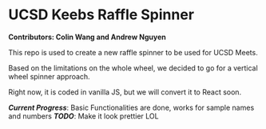 # UCSD Keebs Raffle Spinner
**Contributors: Colin Wang and Andrew Nguyen**

This repo is used to create a new raffle spinner to be used for UCSD Meets.

Based on the limitations on the whole wheel, we decided to go for a vertical wheel spinner approach.

Right now, it is coded in vanilla JS, but we will convert it to React soon.

***Current Progress***: Basic Functionalities are done, works for sample names and numbers
***TODO***: Make it look prettier LOL

